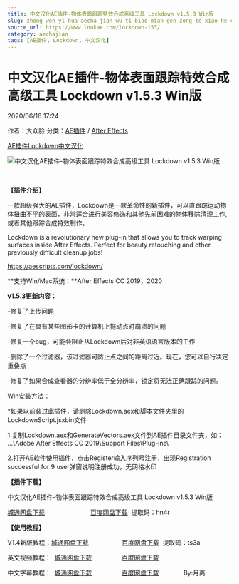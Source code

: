 ```yaml
---
title: 中文汉化AE插件-物体表面跟踪特效合成高级工具 Lockdown v1.5.3 Win版
slug: zhong-wen-yi-hua-aecha-jian-wu-ti-biao-mian-gen-zong-te-xiao-he-cheng-gao-ji-gong-ju-lockdown-v1-5-3-winban
source_url: https://www.lookae.com/lockdown-153/
category: aechajian
tags: [AE插件, Lockdown, 中文汉化]
---
```

# 中文汉化AE插件-物体表面跟踪特效合成高级工具 Lockdown v1.5.3 Win版

2020/06/16 17:24

作者：大众脸
分类：[AE插件](https://www.lookae.com/after-effects/aechajian/) / [After Effects](https://www.lookae.com/after-effects/)

[AE插件](https://www.lookae.com/tag/ae%e6%8f%92%e4%bb%b6/)[Lockdown](https://www.lookae.com/tag/lockdown/)[中文汉化](https://www.lookae.com/tag/%e4%b8%ad%e6%96%87%e6%b1%89%e5%8c%96/)

![中文汉化AE插件-物体表面跟踪特效合成高级工具 Lockdown v1.5.3 Win版](https://www.lookae.com/wp-content/uploads/2019/10/Lockdown.jpg "中文汉化AE插件-物体表面跟踪特效合成高级工具 Lockdown v1.5.3 Win版-LookAE.com")

[﻿](https://cloud.video.taobao.com//play/u/705956171/p/1/e/6/t/1/238517900336.mp4)

**【插件介绍】**

一款超级强大的AE插件，Lockdown是一款革命性的新插件，可以直跟踪运动物体扭曲不平的表面，非常适合进行美容修饰和其他先前困难的物体移除清理工作, 或者其他跟踪合成特效制作。

Lockdown is a revolutionary new plug-in that allows you to track warping surfaces inside After Effects. Perfect for beauty retouching and other previously difficult cleanup jobs!

https://aescripts.com/lockdown/

**支持Win/Mac系统：**After Effects CC 2019，2020

**v1.5.3更新内容：**

-修复了上传问题

-修复了在具有某些图形卡的计算机上拖动点时崩溃的问题

-修复一个bug，可能会阻止从Lockdown后对非英语语言版本的工作

-删除了一个过滤器，该过滤器可防止点之间的距离过近。现在，您可以自行决定重叠点

-修复了如果合成查看器的分辨率低于全分辨率，锁定将无法正确跟踪的问题。

Win安装方法：

\*如果以前装过此插件，请删除Lockdown.aex和脚本文件夹里的LockdownScript.jsxbin文件

1.复制Lockdown.aex和GenerateVectors.aex文件到AE插件目录文件夹，如：  
…\Adobe After Effects CC 2019\Support Files\Plug-ins\

2.打开AE软件使用插件，点击Register输入序列号注册，出现Registration successful for 9 user弹窗说明注册成功，无网格水印

**【插件下载】**

中文汉化AE插件-物体表面跟踪特效合成高级工具 Lockdown v1.5.3 Win版

[城通网盘下载](https://089u.com/file/680462-449075811)                          [百度网盘下载](https://pan.baidu.com/s/15hv5wwYVfMZVPPZ7pL3RVA)  提取码：hn4r

**【使用教程】**

V1.4新版教程：[城通网盘下载](https://089u.com/file/680462-445330945)                   [百度网盘下载](https://pan.baidu.com/s/1YeFG07kBTePKT1C7wm_rZg)  提取码：ts3a

英文视频教程：  [城通网盘下载](https://tc5.us/file/680462-402524782)                 [百度网盘下载](https://pan.baidu.com/s/1ziayuRTOWWrlxu9HAsDzgQ)

中文字幕教程：  [城通网盘下载](https://tc5.us/file/680462-403009657)                 [百度网盘下载](https://pan.baidu.com/s/1VIpX0gl6zw2GL4iBy5YX-w&shfl=sharepset)              By:月离
